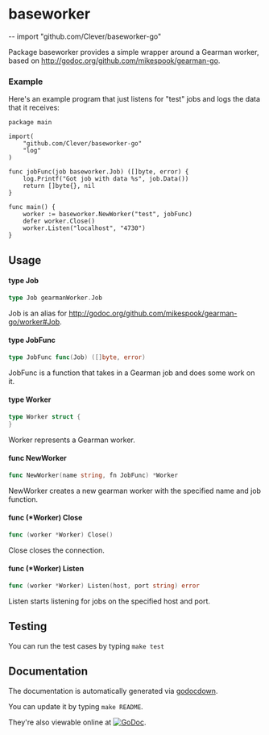 # baseworker
--
    import "github.com/Clever/baseworker-go"

Package baseworker provides a simple wrapper around a Gearman worker, based on
http://godoc.org/github.com/mikespook/gearman-go.


### Example

Here's an example program that just listens for "test" jobs and logs the data
that it receives:

    package main

    import(
    	"github.com/Clever/baseworker-go"
    	"log"
    )

    func jobFunc(job baseworker.Job) ([]byte, error) {
    	log.Printf("Got job with data %s", job.Data())
    	return []byte{}, nil
    }

    func main() {
    	worker := baseworker.NewWorker("test", jobFunc)
    	defer worker.Close()
    	worker.Listen("localhost", "4730")
    }

## Usage

#### type Job

```go
type Job gearmanWorker.Job
```

Job is an alias for http://godoc.org/github.com/mikespook/gearman-go/worker#Job.

#### type JobFunc

```go
type JobFunc func(Job) ([]byte, error)
```

JobFunc is a function that takes in a Gearman job and does some work on it.

#### type Worker

```go
type Worker struct {
}
```

Worker represents a Gearman worker.

#### func  NewWorker

```go
func NewWorker(name string, fn JobFunc) *Worker
```
NewWorker creates a new gearman worker with the specified name and job function.

#### func (*Worker) Close

```go
func (worker *Worker) Close()
```
Close closes the connection.

#### func (*Worker) Listen

```go
func (worker *Worker) Listen(host, port string) error
```
Listen starts listening for jobs on the specified host and port.

## Testing

You can run the test cases by typing `make test`

## Documentation

The documentation is automatically generated via [godocdown](https://github.com/robertkrimen/godocdown).

You can update it by typing `make README`.

They're also viewable online at [![GoDoc](https://godoc.org/github.com/Clever/baseworker-go?status.png)](https://godoc.org/github.com/Clever/baseworker-go).
